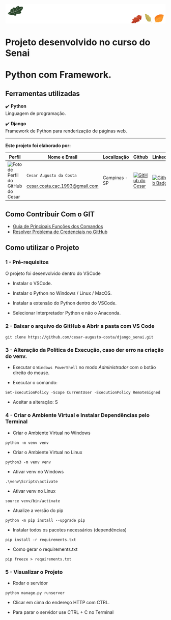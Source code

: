 ![Green Retro Vintage Oak Tree Logo (Capa para Facebook) (1640 × 200 px)](markedown/img/capa_face.png)
# Projeto desenvolvido no curso do Senai<br><br>Python com Framework.

## Ferramentas utilizadas

:heavy_check_mark: <b>Python</b><br>
Linguagem de programação.<br>

:heavy_check_mark: <b>Django</b><br>
Framework de Python para renderização de páginas web.<br>

---

<b>Este projeto foi elaborado por:</b>

| Perfil | Nome e Email | Localização | Github | Linkedin |
| ---------------- | ----- | --------- | --------- | --------- |
| <img width="100" alt="Foto de Perfil do GitHub do Cesar" src="https://avatars.githubusercontent.com/u/100310865"> | `Cesar Augusto da Costa`<br><br>cesar.costa.cac.1993@gmail.com | Campinas - SP | <a href="https://github.com/cesar-augusto-costa"> <img height="30" alt="GitHub do Cesar" src="https://img.shields.io/badge/-Github-000?style=flat-square&logo=Github&logoColor=white"></a> | [![Github Badge](https://img.shields.io/badge/LinkedIn-0077B5?style=for-the-badge&logo=linkedin&logoColor=white)](https://www.linkedin.com/in/cesar-augusto-costa/) |

## **Como Contribuir Com o GIT**

* [Guia de Principais Funções dos Comandos](markedown/principais_comandos_git.md)
* [Resolver Problema de Credenciais no GitHub](markedown/erro_credenciais_git.md)

## Como utilizar o Projeto

### 1 - Pré-requisitos

O projeto foi desenvolvido dentro do VSCode<br>

- Instalar o VSCode.

- Instalar o Python no Windows / Linux / MacOS.

- Instalar a extensão do Python dentro do VSCode.

- Selecionar Interpretador Python e não o Anaconda.

### 2 - Baixar o arquivo do GitHub e Abrir a pasta com VS Code

```
git clone https://github.com/cesar-augusto-costa/django_senai.git
```

### 3 - Alteração da Política de Execução, caso der erro na criação do venv.

- Executar o `Windows PowerShell` no modo *Administrador* com o botão direito do mouse.

- Executar o comando:
```
Set-ExecutionPolicy -Scope CurrentUser -ExecutionPolicy RemoteSigned
```
- Aceitar a alteração: S

### 4 - Criar o Ambiente Virtual e Instalar Dependências pelo Terminal

- Criar o Ambiente Virtual no Windows
```
python -m venv venv
```

- Criar o Ambiente Virtual no Linux
```
python3 -m venv venv
```

- Ativar venv no Windows
```
.\venv\Scripts\activate
```

- Ativar venv no Linux
```
source venv/bin/activate
```

- Atualize a versão do pip
```
python -m pip install --upgrade pip
```

- Instalar todos os pacotes necessários (dependências)
```
pip install -r requirements.txt
```

- Como gerar o requirements.txt
```
pip freeze > requirements.txt
```

### 5 - Visualizar o Projeto

- Rodar o servidor

```
python manage.py runserver
```

- Clicar em cima do endereço HTTP com CTRL.

- Para parar o servidor use CTRL + C no Terminal




